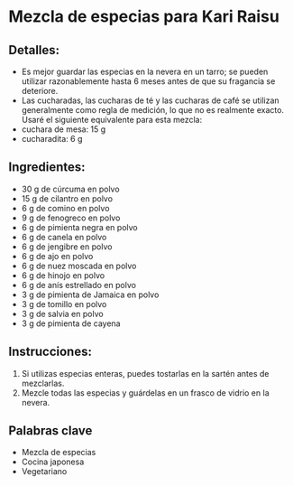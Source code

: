 # Mezcla de especias para Kari Raisu

## Detalles:
* Es mejor guardar las especias en la nevera en un tarro; se pueden utilizar razonablemente hasta 6 meses antes de que su fragancia se deteriore.
* Las cucharadas, las cucharas de té y las cucharas de café se utilizan generalmente como regla de medición, lo que no es realmente exacto. Usaré el siguiente equivalente para esta mezcla:
 * cuchara de mesa: 15 g
 * cucharadita: 6 g

## Ingredientes:
* 30 g de cúrcuma en polvo
* 15 g de cilantro en polvo
* 6 g de comino en polvo
* 9 g de fenogreco en polvo
* 6 g de pimienta negra en polvo
* 6 g de canela en polvo
* 6 g de jengibre en polvo
* 6 g de ajo en polvo
* 6 g de nuez moscada en polvo
* 6 g de hinojo en polvo
* 6 g de anís estrellado en polvo
* 3 g de pimienta de Jamaica en polvo
* 3 g de tomillo en polvo
* 3 g de salvia en polvo
* 3 g de pimienta de cayena


## Instrucciones:
1. Si utilizas especias enteras, puedes tostarlas en la sartén antes de mezclarlas.
1. Mezcle todas las especias y guárdelas en un frasco de vidrio en la nevera.

## Palabras clave
* Mezcla de especias
* Cocina japonesa
* Vegetariano